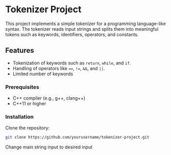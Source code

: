 # Tokenizer Project

This project implements a simple tokenizer for a programming language-like syntax. The tokenizer reads input strings and splits them into meaningful tokens such as keywords, identifiers, operators, and constants.

## Features
- Tokenization of keywords such as `return`, `while`, and `if`.
- Handling of operators like `==`, `!=`, `&&`, and `||`.
- Limited number of keywords 

### Prerequisites

- C++ compiler (e.g., g++, clang++)
- C++11 or higher

### Installation
Clone the repository:
   ```bash
   git clone https://github.com/yourusername/tokenizer-project.git
   ```
Change main string input to desired input
